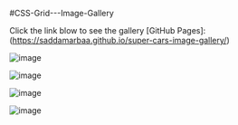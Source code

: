 #CSS-Grid---Image-Gallery


Click the link blow to see the gallery [GitHub Pages]:  (https://saddamarbaa.github.io/super-cars-image-gallery/)

![image](https://user-images.githubusercontent.com/51326421/102688859-3f202e80-422c-11eb-81e2-1c9767cc0ce5.png)


![image](https://user-images.githubusercontent.com/51326421/102688674-cf5d7400-422a-11eb-918a-834490e2d7d1.png)

![image](https://user-images.githubusercontent.com/51326421/102672967-f41f0080-41c4-11eb-9a55-a0ea33911620.png)

![image](https://user-images.githubusercontent.com/51326421/102687626-f44de900-4222-11eb-9983-9436b9718c31.png)


